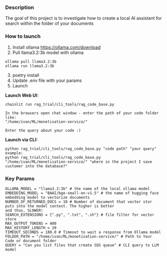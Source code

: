 ### Description
The goal of this project is to investigate how to create a local AI assistant for search
within the folder of your documents

### How to launch
1. Install ollama
https://ollama.com/download
2. Pull llama3.2:3b model with ollama
```
ollama pull llama3.2:3b
ollama run llama3.2:3b 
```
3. poetry install
4. Update .env file with your params 
5. Launch

**Launch Web UI:**

```
chainlit run rag_trial/cli_tools/rag_code_base.py

In the browsers open chat window - enter the path of your code folder like:
"/home/ivan/ML/monetisation-service/"

Enter the query about your code :)
```

**Launch via CLI:**
```
python rag_trial/cli_tools/rag_code_base.py "code path" "your query"
example:
python rag_trial/cli_tools/rag_code_base.py "/home/ivan/ML/monetisation-service/" "where in the project I save customer into the database?"

```

### Key Params
```
OLLAMA_MODEL = "llama3.2:3b" # the name of the local ollama model
EMBEDDING_MODEL = "BAAI/bge-small-en-v1.5" # the name of hugging face embedding model to vectorize documents
NUMBER_OF_RETURNED_DOCS = 10 # Number of document that vector stor puts into the model context. The higher is better
and thus, SLOWER! 
SEARCH_EXTENSIONS = {".py", ".txt", ".sh"} # file filter for vector store
MAX_OUTPUT_TOKENS = 400
MAX_HISTORY_LENGTH = 20
TIMEOUT_SECONDS = 180.0 # Timeout to wait a response from Ollama model
FOLDER_PATH = "/home/ivan/ML/monetisation-service/" # Path to Your Code or document folder
QUERY = "Can you list files that create SQS queue" # CLI query to LLM model
```